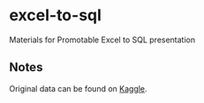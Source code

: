# excel-to-sql
Materials for Promotable Excel to SQL presentation

## Notes

Original data can be found on [Kaggle](https://www.kaggle.com/dgomonov/new-york-city-airbnb-open-data/version/3).
